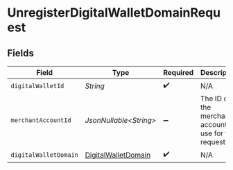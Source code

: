 # UnregisterDigitalWalletDomainRequest


## Fields

| Field                                                                 | Type                                                                  | Required                                                              | Description                                                           | Example                                                               |
| --------------------------------------------------------------------- | --------------------------------------------------------------------- | --------------------------------------------------------------------- | --------------------------------------------------------------------- | --------------------------------------------------------------------- |
| `digitalWalletId`                                                     | *String*                                                              | :heavy_check_mark:                                                    | N/A                                                                   |                                                                       |
| `merchantAccountId`                                                   | *JsonNullable\<String>*                                               | :heavy_minus_sign:                                                    | The ID of the merchant account to use for this request.               |                                                                       |
| `digitalWalletDomain`                                                 | [DigitalWalletDomain](../../models/components/DigitalWalletDomain.md) | :heavy_check_mark:                                                    | N/A                                                                   |                                                                       |